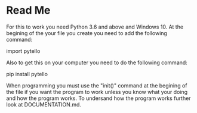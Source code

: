 # Read Me
For this  to work you need Python 3.6 and above and Windows 10. At the begining of the your file you create you need to add the following command:

import pytello

Also to get this on your computer you need to do the following command:

pip install pytello

When programming you must use the "init()" command at the begining of the file if you want the program to work unless you know what your doing and how the program works. To undersand how the program works further look at DOCUMENTATION.md.
